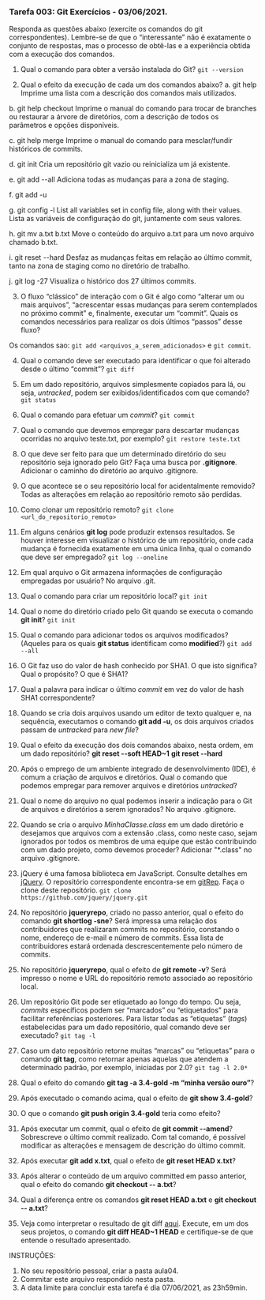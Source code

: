 ### Tarefa 003: Git Exercícios - 03/06/2021.

Responda as questões abaixo (exercite os comandos do git correspondentes). Lembre-se de que o “interessante” não é exatamente o conjunto de respostas, mas o processo de obtê-las e a experiência obtida com a execução dos comandos.


1. Qual o comando para obter a versão instalada do Git?
`git --version`

2. Qual o efeito da execução de cada um dos comandos abaixo?
  a. git help
  Imprime uma lista com a descrição dos comandos mais utilizados.

  b. git help checkout
  Imprime o manual do comando para trocar de branches ou restaurar a árvore de diretórios, com a descrição de todos os parâmetros e opções disponíveis.

  c. git help merge
  Imprime o manual do comando para mesclar/fundir históricos de commits.

  d. git init
  Cria um repositório git vazio ou reinicializa um já existente.

  e. git add --all
  Adiciona todas as mudanças para a zona de staging.

  f. git add -u
  
  g. git config -l
  List all variables set in config file, along with their values.
  Lista as variáveis de configuração do git, juntamente com seus valores.

  h. git mv a.txt b.txt
  Move o conteúdo do arquivo a.txt para um novo arquivo chamado b.txt.

  i. git reset --hard
  Desfaz as mudanças feitas em relação ao último commit, tanto na zona de staging como no diretório de trabalho.
  
  j. git log -27
  Visualiza o histórico dos 27 últimos commits.

3. O fluxo “clássico” de interação com o Git é algo como “alterar um ou mais arquivos”,
    “acrescentar essas mudanças para serem contemplados no próximo commit” e, finalmente, executar um “commit”. Quais os comandos necessários para realizar os dois últimos “passos” desse fluxo?

Os comandos sao: `git add <arquivos_a_serem_adicionados>`  e `git commit`.

4. Qual o comando deve ser executado para identificar o que foi alterado desde o último “commit”?
`git diff`

5. Em um dado repositório, arquivos simplesmente copiados para lá, ou seja, _untracked_, podem ser exibidos/identificados com que comando?
`git status`

6. Qual o comando para efetuar um _commit_?
`git commit`

7. Qual o comando que devemos empregar para descartar mudanças ocorridas no arquivo teste.txt, por exemplo?
`git restore teste.txt`

8. O que deve ser feito para que um determinado diretório do seu repositório seja ignorado pelo Git? Faça uma busca por **.gitignore**.
Adicionar o caminho do diretório ao arquivo .gitignore.

9. O que acontece se o seu repositório local for acidentalmente removido?
Todas as alterações em relação ao repositório remoto são perdidas.

10. Como clonar um repositório remoto?
`git clone <url_do_repositorio_remoto>`

11. Em alguns cenários **git log** pode produzir extensos resultados. Se houver interesse em visualizar o histórico de um repositório, onde cada mudança é fornecida exatamente em uma única linha, qual o comando que deve ser empregado?
`git log --oneline`

12. Em qual arquivo o Git armazena informações de configuração empregadas por usuário?
No arquivo .git.

13. Qual o comando para criar um repositório local?
`git init`

14. Qual o nome do diretório criado pelo Git quando se executa o comando **git init**?
`git init`

15. Qual o comando para adicionar todos os arquivos modificados? (Aqueles para os quais **git status** identificam como **modified**?)
`git add --all`

16. O Git faz uso do valor de hash conhecido por SHA1. O que isto significa? Qual o propósito? O que é SHA1?


17. Qual a palavra para indicar o último _commit_ em vez do valor de hash SHA1 correspondente?


18. Quando se cria dois arquivos usando um editor de texto qualquer e, na sequência, executamos o comando **git add -u**, os dois arquivos criados passam de _untracked_ para _new file_?


19. Qual o efeito da execução dos dois comandos abaixo, nesta ordem, em um dado repositório?
**git reset --soft HEAD~1**
**git reset --hard**

20. Após o emprego de um ambiente integrado de desenvolvimento (IDE), é comum a criação de arquivos e diretórios. Qual o comando que podemos empregar para remover arquivos e diretórios _untracked_?


21. Qual o nome do arquivo no qual podemos inserir a indicação para o Git de arquivos e diretórios a serem ignorados?
No arquivo .gitignore.

22. Quando se cria o arquivo _MinhaClasse.class_ em um dado diretório e desejamos que arquivos com a extensão .class, como neste caso, sejam ignorados por todos os membros de uma equipe que estão contribuindo com um dado projeto, como devemos proceder?
Adicionar "\*.class" no arquivo .gitignore.

23. jQuery é uma famosa biblioteca em JavaScript. Consulte detalhes em [jQuery](http://jquery.com). O repositório correspondente encontra-se em [gitRep](https://github.com/jquery/jquery.git). Faça o clone deste repositório.
`git clone https://github.com/jquery/jquery.git`

24. No repositório **jqueryrepo**, criado no passo anterior, qual o efeito do comando
**git shortlog -sne**?
Será impressa uma relação dos contribuidores que realizaram commits no repositório, constando o nome, endereço de e-mail e número de commits.
Essa lista de contribuidores estará ordenada descrescentemente pelo número de commits.

25. No repositório **jqueryrepo**, qual o efeito de **git remote -v**?
Será impresso o nome e URL do repositório remoto associado ao repositório local.

26. Um repositório Git pode ser etiquetado ao longo do tempo. Ou seja, _commits_ específicos podem ser “marcados” ou “etiquetados” para facilitar referências posteriores. Para listar todas as “etiquetas” (_tags_) estabelecidas para um dado repositório, qual comando deve ser executado?
`git tag -l`

27. Caso um dato repositório retorne muitas “marcas” ou “etiquetas” para o comando **git tag**, como retornar apenas aquelas que atendem a determinado padrão, por exemplo, iniciadas por 2.0?
`git tag -l 2.0*`

28. Qual o efeito do comando **git tag -a 3.4-gold -m “minha versão ouro”**?

29. Após executado o comando acima, qual o efeito de **git show 3.4-gold**?

30. O que o comando **git push origin 3.4-gold** teria como efeito?


31. Após executar um commit, qual o efeito de **git commit --amend**?
Sobrescreve o último commit realizado. Com tal comando, é possível modificar as alterações e mensagem de descrição do último commit.

32. Após executar **git add x.txt**, qual o efeito de **git reset HEAD x.txt**?

33. Após alterar o conteúdo de um arquivo committed em passo anterior, qual o efeito do comando **git checkout -- a.txt**?


34. Qual a diferença entre os comandos **git reset HEAD a.txt** e **git checkout -- a.txt**?

35. Veja como interpretar o resultado de git diff [aqui](https://medium.com/therobinkim/how-to-read-a-git-diff-6c87a9dc47c5). Execute, em um dos seus projetos, o comando **git diff HEAD~1 HEAD** e certifique-se de que entende o resultado apresentado.



INSTRUÇÕES:

1. No seu repositório pessoal, criar a pasta aula04.
2. Commitar este arquivo respondido nesta pasta.
3. A data limite para concluir esta tarefa é dia 07/06/2021, as 23h59min.











</DIV/>

